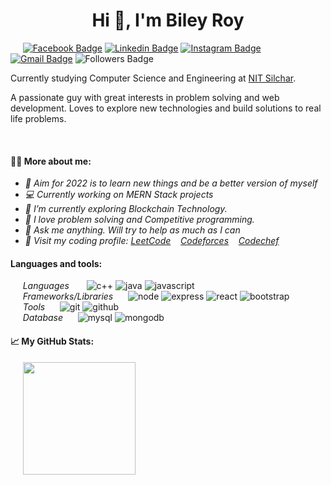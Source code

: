 <h1 align="center">Hi 👋, I'm Biley Roy</h1>

&nbsp;&nbsp;&nbsp;&nbsp;&nbsp;[![Facebook Badge][fb]](https://www.facebook.com/biley.roy.5)
[![Linkedin Badge][linkedin]](https://www.linkedin.com/in/biley-roy-783595199/)
[![Instagram Badge][instagram]](https://www.instagram.com/_roy06/)
[![Gmail Badge][gmail]](mailto:biley.roy02@gmail.com)
![Followers Badge](https://img.shields.io/github/followers/biley02?style=social)
<!-- [![WhatsApp Badge](https://img.shields.io/badge/WhatsApp-25D366?style=for-the-badge&logo=whatsapp&logoColor=white&link=https://wa.link/ccl4l6)](https://wa.link/ccl4l6) -->

Currently studying Computer Science and Engineering at [NIT Silchar](http://www.nits.ac.in/).
<br />

<span>A passionate guy with great interests in problem solving and web development. Loves to explore new technologies and build solutions to real life problems.</span>

<br/>

#### 🙋‍♂️ More about me:
- *🎯 Aim for 2022 is to learn new things and be a better version of myself*
- *💻 Currently working on MERN Stack projects*
- *🌱 I’m currently exploring Blockchain Technology.*
- *🚀 I love problem solving and Competitive programming.*
- *💬 Ask me anything. Will try to help as much as I can*
- *📑 Visit my coding profile: [LeetCode](https://leetcode.com/biley02/) &nbsp;&nbsp; [Codeforces](https://codeforces.com/profile/bit_master) &nbsp;&nbsp; [Codechef](https://www.codechef.com/users/biley02)*


#### Languages and tools:

&nbsp;&nbsp;&nbsp;&nbsp;&nbsp;*Languages* &nbsp;&nbsp;&nbsp;&nbsp;&nbsp; ![c++](https://img.shields.io/badge/C%2B%2B-00599C?style=for-the-badge&logo=c%2B%2B&logoColor=white) ![java](https://img.shields.io/badge/Java-ED8B00?style=for-the-badge&logo=java&logoColor=white) ![javascript](https://img.shields.io/badge/javascript-F7DF1E.svg?&style=for-the-badge&logo=javascript&logoColor=white)<br /> 
&nbsp;&nbsp;&nbsp;&nbsp;&nbsp;*Frameworks/Libraries*&nbsp;&nbsp;&nbsp;&nbsp;&nbsp; ![node](https://img.shields.io/badge/node.js%20-%2343853D.svg?&style=for-the-badge&logo=node.js&logoColor=white) ![express](https://img.shields.io/badge/express.js%20-%23404d59.svg?&style=for-the-badge) ![react](https://img.shields.io/badge/react%20-%2320232a.svg?&style=for-the-badge&logo=react&logoColor=%2361DAFB) ![bootstrap](https://img.shields.io/badge/bootstrap%20-%23563D7C.svg?&style=for-the-badge&logo=bootstrap&logoColor=white)<br />
&nbsp;&nbsp;&nbsp;&nbsp;&nbsp;*Tools*&nbsp;&nbsp;&nbsp;&nbsp;&nbsp; ![git](https://img.shields.io/badge/git%20-%23F05033.svg?&style=for-the-badge&logo=git&logoColor=white) ![github](https://img.shields.io/badge/GitHub-100000?style=for-the-badge&logo=github&logoColor=white)<br />
&nbsp;&nbsp;&nbsp;&nbsp;&nbsp;*Database*&nbsp;&nbsp;&nbsp;&nbsp;&nbsp;  ![mysql](https://img.shields.io/badge/mysql-4479A1.svg?&style=for-the-badge&logo=mysql&logoColor=white)
![mongodb](https://img.shields.io/badge/MongoDB-%234ea94b.svg?&style=for-the-badge&logo=mongodb&logoColor=white)<br />





#### 📈 My GitHub Stats:
  &nbsp;&nbsp;&nbsp;&nbsp;&nbsp;<img height="180em" src="https://github-readme-stats.vercel.app/api?username=biley02&theme=graywhite&show_icons=true&hide_border=false&custom_title=Biley's%20Github%20Stats&border_radius=0&include_all_commits=true&count_private=true" />











<!-- ![c++](https://img.shields.io/badge/C%2B%2B-00599C?style=for-the-badge&logo=c%2B%2B&logoColor=white)
![java](https://img.shields.io/badge/Java-ED8B00?style=for-the-badge&logo=java&logoColor=white)

![javascript](https://img.shields.io/badge/javascript-F7DF1E.svg?&style=for-the-badge&logo=javascript&logoColor=white) -->
<!-- ![node](https://img.shields.io/badge/node.js%20-%2343853D.svg?&style=for-the-badge&logo=node.js&logoColor=white) -->
<!-- ![python](https://img.shields.io/badge/python%20-%2314354C.svg?&style=for-the-badge&logo=python&logoColor=white) -->

<!-- ![django](https://img.shields.io/badge/django%20-%23092E20.svg?&style=for-the-badge&logo=django&logoColor=white) -->
<!-- ![javascript](https://img.shields.io/badge/javascript-F7DF1E.svg?&style=for-the-badge&logo=javascript&logoColor=white) -->
<!-- ![node](https://img.shields.io/badge/node.js%20-%2343853D.svg?&style=for-the-badge&logo=node.js&logoColor=white) -->
<!-- ![mysql](https://img.shields.io/badge/mysql-4479A1.svg?&style=for-the-badge&logo=mysql&logoColor=white)
![mongodb](https://img.shields.io/badge/MongoDB-%234ea94b.svg?&style=for-the-badge&logo=mongodb&logoColor=white) -->
<!-- ![redis](https://img.shields.io/badge/redis%20-%23CC0000.svg?&style=for-the-badge&logo=redis&logoColor=white) -->
<!-- ![html](https://img.shields.io/badge/html5%20-%23E34F26.svg?&style=for-the-badge&logo=html5&logoColor=white) -->
<!-- ![css](https://img.shields.io/badge/css3%20-%231572B6.svg?&style=for-the-badge&logo=css3&logoColor=white) -->
<!-- ![docker](https://img.shields.io/badge/docker-%232496ED.svg?&style=for-the-badge&logo=docker&logoColor=white) -->
<!-- ![git](https://img.shields.io/badge/git%20-%23F05033.svg?&style=for-the-badge&logo=git&logoColor=white) -->
<!-- ![github](https://img.shields.io/badge/GitHub-100000?style=for-the-badge&logo=github&logoColor=white) -->
<!-- ![go](https://img.shields.io/badge/go-%2300ADD8.svg?&style=for-the-badge&logo=go&logoColor=white)-->
<!-- ![dart](https://img.shields.io/badge/dart-%230175C2.svg?&style=for-the-badge&logo=dart&logoColor=white) -->
<!-- ![express](https://img.shields.io/badge/express.js%20-%23404d59.svg?&style=for-the-badge)
![react](https://img.shields.io/badge/react%20-%2320232a.svg?&style=for-the-badge&logo=react&logoColor=%2361DAFB)
![bootstrap](https://img.shields.io/badge/bootstrap%20-%23563D7C.svg?&style=for-the-badge&logo=bootstrap&logoColor=white) -->
<!-- ![materialui](https://img.shields.io/badge/material%20ui%20-%230081CB.svg?&style=for-the-badge&logo=material-ui&logoColor=white) -->
<!-- ![flutter](https://img.shields.io/badge/Flutter%20-%2302569B.svg?&style=for-the-badge&logo=Flutter&logoColor=white) -->
<!-- ![sass](https://img.shields.io/badge/SASS%20-hotpink.svg?&style=for-the-badge&logo=SASS&logoColor=white) -->
<!-- ![firebase](https://img.shields.io/badge/firebase%20-%23039BE5.svg?&style=for-the-badge&logo=firebase) -->
<!-- ![Heroku](https://img.shields.io/badge/heroku%20-%23430098.svg?&style=for-the-badge&logo=heroku&logoColor=white) -->
<!-- ![vercel](https://img.shields.io/badge/vercel%20-%23000000.svg?&style=for-the-badge&logo=vercel&logoColor=white) -->
<!-- ![blogger](https://img.shields.io/badge/Blogger-FF5722?style=for-the-badge&logo=blogger&logoColor=white) -->
<!-- ![celery](https://img.shields.io/badge/-CELERY-1A4730?style=for-the-badge&logo=celery) -->
<!-- ![postgres](https://img.shields.io/badge/postgres-%23316192.svg?&style=for-the-badge&logo=postgresql&logoColor=white) -->
<!-- ![rabbitmq](https://img.shields.io/badge/RabbitMQ%20-%23F7DF1E.svg?&style=for-the-badge&color=FF6600)
<!-- ![vue.js](https://img.shields.io/badge/vuejs%20-%2335495e.svg?&style=for-the-badge&logo=vue.js&logoColor=%234FC08D) -->
<!-- ![prometheus](https://img.shields.io/badge/-NGINX-10341E?&style=for-the-badge&logo=nginx&logoColor=white)
![compose](https://img.shields.io/badge/Docker_compose%20-%23F7DF1E.svg?&style=for-the-badge&color=blue)
![swagger](https://img.shields.io/badge/swagger-%2385EA2D.svg?&style=for-the-badge&logo=swagger&logoColor=black) -->
<!-- ![prometheus](https://img.shields.io/badge/prometheus%20-%23E6522C.svg?&style=for-the-badge&logo=prometheus&logoColor=white)
![prometheus](https://img.shields.io/badge/-GRAFANA-black?&style=for-the-badge&logo=grafana&logoColor=yellow)   -->


[linkedin]: https://img.shields.io/badge/LinkedIn-0077B5?style=flat&logo=linkedin&logoColor=white&link=https://www.linkedin.com/in/biley-roy-783595199/
[instagram]: https://img.shields.io/badge/Instagram-E4405F?style=flat&logo=instagram&logoColor=white&link=https://www.instagram.com/_roy06/
[gmail]: https://img.shields.io/badge/Gmail-D14836?style=flat&logo=gmail&logoColor=white&link=mailto:biley.roy02@gmail.com
[fb]: https://img.shields.io/badge/Facebook-1877F2?style=flat&logo=facebook&logoColor=white&link=https://www.facebook.com/biley.roy.5


[c]: https://img.shields.io/badge/-C-green
[java]: https://img.shields.io/badge/Java-ED8B00?style=flat&logo=java&logoColor=white
[cpp]: https://img.shields.io/badge/C%2B%2B-00599C?style=flat&logo=c%2B%2B&logoColor=white
[js]: https://img.shields.io/badge/JavaScript-323330?style=flat&logo=javascript&logoColor=F7DF1E
[html]: https://img.shields.io/badge/HTML5-E34F26?style=flat&logo=html5&logoColor=white
[css]: https://img.shields.io/badge/CSS3-1572B6?style=flat&logo=css3&logoColor=white
[spring]: https://img.shields.io/badge/Spring-6DB33F?style=flat&logo=spring&logoColor=white
[hibernate]: https://img.shields.io/badge/Hibernate-c4a88b?logo=data%3Aimage%2Fpng%3Bbase64%2CiVBORw0KGgoAAAANSUhEUgAAABgAAAAYCAMAAADXqc3KAAAANlBMVEUAAAD%2F%2F%2F%2F%2F%2F%2F%2F%2F%2F%2F%2F%2F%2F%2F%2F%2F%2F%2F%2F%2F%2F%2F%2F%2F%2F%2F%2F%2F%2F%2F%2F%2F%2F%2F%2F%2F%2F%2F%2F%2F%2F%2F%2F%2F%2F%2F%2F%2F%2F%2F%2F%2F%2F%2F%2F%2F%2F%2F%2F%2F%2F%2F%2F%2F%2F%2F%2FxY8b8AAAAEXRSTlMAECA%2FQFBfYG9%2FgI%2Bfr7%2Ff78T5fKkAAACkSURBVHjaXZFREoMgDEQxxSqihNz%2Fsh2GDdv4%2Fsg2nZc1DeQ0UFNAn%2BZJ%2Fp8fZsWDlsimZq16sjO4xvvqCHTzudigr5XiwQ0fRdBlzrOBw8D9Cr5LEso4QSkJZZk%2BH0r6csEfU7Jvc3esSJAsrMTnOSg3nquhskzVV8v3OsYAJGVVWHk9lEGdPxGe6xUW6Dr7Wmn8JqgMFPYZW26PpkD15JTx%2FAGDHRMxABQa8QAAAABJRU5ErkJggg%3D%3D
[thymeleaf]: https://img.shields.io/badge/Thymeleaf-005a0e?logo=data%3Aimage%2Fpng%3Bbase64%2CiVBORw0KGgoAAAANSUhEUgAAABgAAAAYCAMAAADXqc3KAAAAOVBMVEUAAAD%2F%2F%2F%2F%2F%2F%2F%2F%2F%2F%2F%2F%2F%2F%2F%2F%2F%2F%2F%2F%2F%2F%2F%2F%2F%2F%2F%2F%2F%2F%2F%2F%2F%2F%2F%2F%2F%2F%2F%2F%2F%2F%2F%2F%2F%2F%2F%2F%2F%2F%2F%2F%2F%2F%2F%2F%2F%2F%2F%2F%2F%2F%2F%2F%2F%2F%2F%2F%2F%2F%2F8KOjVvAAAAEnRSTlMAECAwP0BQX2BvcH%2BAj5%2B%2F3%2B8aN0rDAAAAhklEQVR42nTQVYIDIRCE4R8Z6cG5%2F1134wlWj%2FWhzVXqLBfzvhbqIlPIcyhhviNKnEEW0XWE4nYhjhD1daBzB8UpxICvDSQLOmjQuQEBTgfvDW%2BIoMQC6NqAxYgCILZgTuGRs7bgHI%2Fo0kExzz4P0w0AW56MPYeQ%2FoczPiiUwJ0YuLCLcwIA%2FhMiq1avMQQAAAAASUVORK5CYII%3D
[bootstrap]: https://img.shields.io/badge/Bootstrap-563D7C?style=flat&logo=bootstrap&logoColor=white
[sboot]: https://img.shields.io/badge/Spring_Boot-6DB33F?style=flat&logo=data%3Aimage%2Fpng%3Bbase64%2CiVBORw0KGgoAAAANSUhEUgAAABgAAAAWCAMAAADto6y6AAAARVBMVEUAAAD%2F%2F%2F%2F%2F%2F%2F%2F%2F%2F%2F%2F%2F%2F%2F%2F%2F%2F%2F%2F%2F%2F%2F%2F%2F%2F%2F%2F%2F%2F%2F%2F%2F%2F%2F%2F%2F%2F%2F%2F%2F%2F%2F%2F%2F%2F%2F%2F%2F%2F%2F%2F%2F%2F%2F%2F%2F%2F%2F%2F%2F%2F%2F%2F%2F%2F%2F%2F%2F%2F%2F%2F%2F%2F%2F%2F%2F%2F%2F%2F%2F%2F%2F%2F%2F%2F%2F9SnXPCAAAAFnRSTlMAECAwP0BPUF9gb3B%2FgI%2BfoK%2B%2Fz9%2FvmF%2BoDgAAAMJJREFUeNpUj1UCBDEIQ1NbH6vd%2F6hbAmP5QR4Kys%2F50OJxyNd%2BUXUHmPpNv6PBEq2a9QYWAz6Yk0E9xV9C7qN1C0WiRFBZ46qAYYUUyb85BaULGCRJ%2FLVTN2IB%2FYUs%2B51u%2FkiDgg2zntzEvFB3UPHjyVewSHc2oGZR020HM65xl7OvKzyNB77izPAk2SNr3xB%2FnYD4%2BUS4VftESWc8AbhUGDwI2ExWZR83q7zFhzxMv%2F9wRBQDI2rUIkc6PyIx8EHEAQ7SHP0xQWzuAAAAAElFTkSuQmCC
[node]: https://img.shields.io/badge/Node.js-43853D?style=flat&logo=node.js&logoColor=white
[android]: https://img.shields.io/badge/Android_Studio-3DDC84?style=flat&logo=android&logoColor=white
[figma]: https://img.shields.io/badge/Figma-158ced?style=flat&logo=figma&logoColor=white
[firebase]: https://img.shields.io/badge/Firebase-f2c129?style=flat&logo=firebase&logoColor=white
[git]: https://img.shields.io/badge/Git-100000?style=flat&logo=git&logoColor=white
[maven]:  https://img.shields.io/badge/Maven-C71A36?style=flat&logo=data%3Aimage%2Fpng%3Bbase64%2CiVBORw0KGgoAAAANSUhEUgAAABgAAAAYCAMAAADXqc3KAAAAS1BMVEUAAAD%2F%2F%2F%2F%2F9%2Ff%2F9PT%2F9%2Ff%2F%2Bfn%2F%2Bvr%2F9%2Ff%2F%2BPj%2F9vb%2F%2BPj%2F%2Bfn%2F9%2Ff%2F%2Bvr%2F%2BPj%2F%2Bfn%2F9%2Ff%2F%2BPj%2F%2Bfn%2F%2BPj%2F%2BPj%2F%2Bfn%2F%2BPj%2F%2BPj%2F%2BPhk1u6lAAAAGHRSTlMAECAwQFBfYG9wcH%2BAj5CfoK%2Bvv8%2FP3%2B%2FFNGavAAAAuklEQVR42nXOVQLCQAxF0bQdXCphXu7%2BN4pD%2FfyMRO3pGgcbqorvJQdl%2F100%2BPca4mQ%2FpQd87wj%2F%2FyuCWx%2FQr4%2FCYT8POALZl%2FRLOtNCv4kytK%2FLAURs7adT4K%2FBEQ7er16TUWEmMv3kpz0ZtnYmBK31Eg6XUrS8KntFONQ1NVDbkIe4SAL1k39DHIeobKSIFknk73%2FvmINa9damdgpXeGEzFz9dTqXNlbvCFpUbW5asWi4orVwpmFU8AHoGDoASSfhcAAAAAElFTkSuQmCC
[mongo]: https://img.shields.io/badge/MongoDB-4EA94B?style=flat&logo=mongodb&logoColor=white
[mysql]: https://img.shields.io/badge/MySQL-316192?style=flat&logo=mysql&logoColor=white
[material]: https://img.shields.io/badge/Material--UI-0081CB?style=flat&logo=material-ui&logoColor=white
[vscode]: https://img.shields.io/badge/VS_Code-007ACC?logo=visual%20studio%20code&logoColor=ffffff
[firestore]: https://img.shields.io/badge/Firestore-f19b04?style=flat&logo=firebase&logoColor=white
